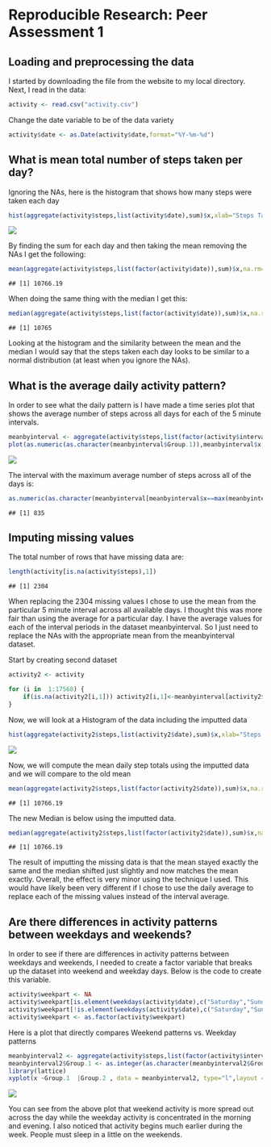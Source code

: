 # Reproducible Research: Peer Assessment 1


## Loading and preprocessing the data
I started by downloading the file from the website to my local
directory.  Next, I read in the data:


```r
activity <- read.csv("activity.csv")
```
Change the date variable to be of the data variety

```r
activity$date <- as.Date(activity$date,format="%Y-%m-%d")
```

## What is mean total number of steps taken per day?
Ignoring the NAs, here is the histogram that shows how many steps were taken each day

```r
hist(aggregate(activity$steps,list(activity$date),sum)$x,xlab="Steps Taken Each Day",main="Histogram of Total Number of Steps Taken Each Day")
```

![](PA1_template_files/figure-html/unnamed-chunk-3-1.png)

By finding the sum for each day and then taking the mean removing the NAs I get the following:

```r
mean(aggregate(activity$steps,list(factor(activity$date)),sum)$x,na.rm=TRUE)
```

```
## [1] 10766.19
```
When doing the same thing with the median I get this:

```r
median(aggregate(activity$steps,list(factor(activity$date)),sum)$x,na.rm=TRUE)
```

```
## [1] 10765
```
Looking at the histogram and the similarity between the mean and the median I would say that the steps taken each day looks to be similar to a normal distribution (at least when you ignore the NAs).

## What is the average daily activity pattern?
In order to see what the daily pattern is I have made a time series plot that shows the average number of steps across all days for each of the 5 minute intervals.


```r
meanbyinterval <- aggregate(activity$steps,list(factor(activity$interval)),function(x){mean(x,na.rm=TRUE)})
plot(as.numeric(as.character(meanbyinterval$Group.1)),meanbyinterval$x,type="l",xlab="Interval",ylab="Average Number of Steps", main="Average Daily Activity Pattern")
```

![](PA1_template_files/figure-html/unnamed-chunk-6-1.png)

The interval with the maximum average number of steps across all of the days is:

```r
as.numeric(as.character(meanbyinterval[meanbyinterval$x==max(meanbyinterval$x),1]))
```

```
## [1] 835
```

## Imputing missing values

The total number of rows that have missing data are:

```r
length(activity[is.na(activity$steps),1])
```

```
## [1] 2304
```

When replacing the 2304 missing values I chose to use the mean from the particular 5 minute interval across all available days.  I thought this was more fair than using the average for a particular day. I have the average values for each of the interval periods in the dataset meanbyinterval. So I just need to replace the NAs with the appropriate mean from the meanbyinterval dataset.

Start by creating second dataset

```r
activity2 <- activity

for (i in  1:17568) {
    if(is.na(activity2[i,1])) activity2[i,1]<-meanbyinterval[activity2$interval[i]==as.integer(as.character(meanbyinterval$Group.1)),2] 
}
```

Now, we will look at a Histogram of the data including the imputted data

```r
hist(aggregate(activity2$steps,list(activity2$date),sum)$x,xlab="Steps Taken Each Day",main="Histogram of Total Number of Steps Taken Each Day \n Including the Imputted Data")
```

![](PA1_template_files/figure-html/unnamed-chunk-10-1.png)

Now, we will compute the mean daily step totals using the imputted data and we will compare to the old mean

```r
mean(aggregate(activity2$steps,list(factor(activity2$date)),sum)$x,na.rm=TRUE)
```

```
## [1] 10766.19
```

The new Median is below using the imputted data.

```r
median(aggregate(activity2$steps,list(factor(activity2$date)),sum)$x,na.rm=TRUE)
```

```
## [1] 10766.19
```

The result of imputting the missing data is that the mean stayed exactly the same and the median shifted just slightly and now matches the mean exactly. Overall, the effect is very minor using the technique I used.  This would have likely been very different if I chose to use the daily average to replace each of the missing values instead of the interval average.


## Are there differences in activity patterns between weekdays and weekends?

In order to see if there are differences in activity patterns between weekdays and weekends, I needed to create a factor variable that breaks up the dataset into weekend and weekday days. Below is the code to create this variable. 

```r
activity$weekpart <- NA
activity$weekpart[is.element(weekdays(activity$date),c("Saturday","Sunday"))]<- "weekend"
activity$weekpart[!is.element(weekdays(activity$date),c("Saturday","Sunday"))]<- "weekday"
activity$weekpart <- as.factor(activity$weekpart)
```

Here is a plot that directly compares Weekend patterns vs. Weekday patterns

```r
meanbyinterval2 <- aggregate(activity$steps,list(factor(activity$interval),activity$weekpart),function(x){mean(x,na.rm=TRUE)})
meanbyinterval2$Group.1 <- as.integer(as.character(meanbyinterval2$Group.1))
library(lattice)
xyplot(x ~Group.1  |Group.2 , data = meanbyinterval2, type="l",layout = c(1, 2),xlab="Interval",ylab="Number of Steps",main="Activity Patterns - Weekend vs. Weekday")
```

![](PA1_template_files/figure-html/unnamed-chunk-14-1.png)

You can see from the above plot that weekend activity is more spread out across the day while the weekday activity is concentrated in the morning and evening.  I also noticed that activity begins much earlier during the week. People must sleep in a little on the weekends.
